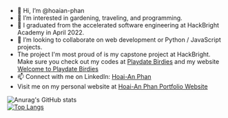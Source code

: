 - 👋 Hi, I’m @hoaian-phan
- 👀 I’m interested in gardening, traveling, and programming.
- 🌱 I graduated from the accelerated software engineering at HackBright Academy in April 2022.
- 💞️ I’m looking to collaborate on web development or Python / JavaScript projects.
- The project I'm most proud of is my capstone project at HackBright. Make sure you check out my codes at <a href="https://github.com/hoaian-phan/project-playdate-birdies">Playdate Birdies</a> and my website <a href="http://playdatebirdies.com/"> Welcome to Playdate Birdies </a>
- 📫 Connect with me on LinkedIn: <a href="https://www.linkedin.com/in/hoai-an-phan/">Hoai-An Phan</a>
- Visit me on my personal website at <a href="https://www.hoaian-phan.com"> Hoai-An Phan Portfolio Website </a>

![Anurag's GitHub stats](https://github-readme-stats.vercel.app/api?username=hoaian-phan&layout=compact&count_private=true&show_icons=true&theme=vision-friendly-dark&hide=contribs,prs,issues)
<br>
[![Top Langs](https://github-readme-stats.vercel.app/api/top-langs/?username=hoaian-phan&layout=compact&show_icons=true&theme=vision-friendly-dark)](https://github.com/anuraghazra/github-readme-stats)

<!---
hoaian-phan/hoaian-phan is a ✨ special ✨ repository because its `README.md` (this file) appears on your GitHub profile.
You can click the Preview link to take a look at your changes.
--->
